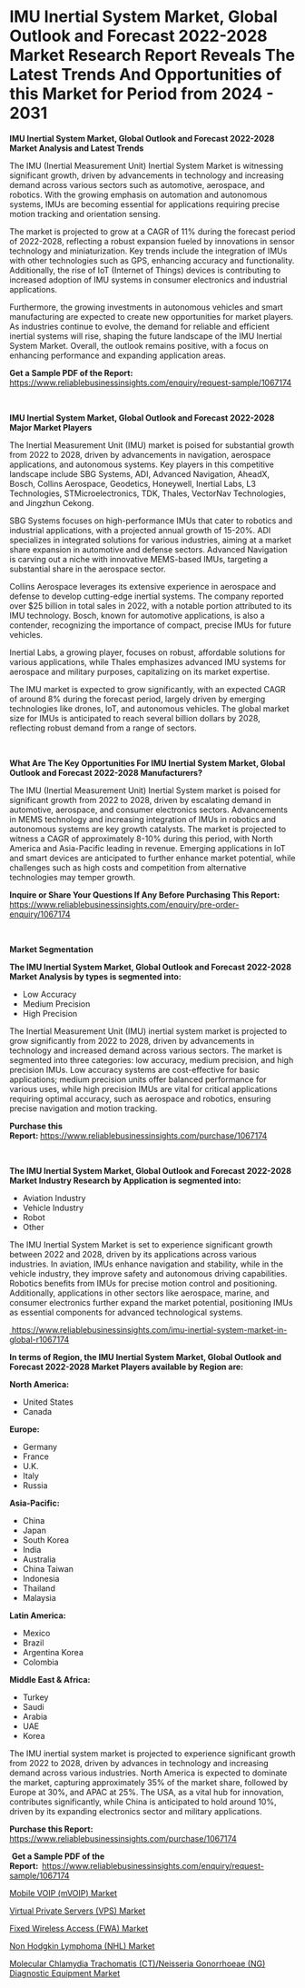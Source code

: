 <p><h1>IMU Inertial System Market, Global Outlook and Forecast 2022-2028 Market Research Report Reveals The Latest Trends And Opportunities of this Market for Period from 2024 - 2031</h1></p><p><strong>IMU Inertial System Market, Global Outlook and Forecast 2022-2028 Market Analysis and Latest Trends</strong></p>
<p><p>The IMU (Inertial Measurement Unit) Inertial System Market is witnessing significant growth, driven by advancements in technology and increasing demand across various sectors such as automotive, aerospace, and robotics. With the growing emphasis on automation and autonomous systems, IMUs are becoming essential for applications requiring precise motion tracking and orientation sensing. </p><p>The market is projected to grow at a CAGR of 11% during the forecast period of 2022-2028, reflecting a robust expansion fueled by innovations in sensor technology and miniaturization. Key trends include the integration of IMUs with other technologies such as GPS, enhancing accuracy and functionality. Additionally, the rise of IoT (Internet of Things) devices is contributing to increased adoption of IMU systems in consumer electronics and industrial applications.</p><p>Furthermore, the growing investments in autonomous vehicles and smart manufacturing are expected to create new opportunities for market players. As industries continue to evolve, the demand for reliable and efficient inertial systems will rise, shaping the future landscape of the IMU Inertial System Market. Overall, the outlook remains positive, with a focus on enhancing performance and expanding application areas.</p></p>
<p><strong>Get a Sample PDF of the Report:&nbsp;</strong> <a href="https://www.reliablebusinessinsights.com/enquiry/request-sample/1067174?utm_campaign=102&utm_medium=2&utm_source=Github&utm_content=ia&utm_term=11102024&utm_id=imu-inertial-system-market-global-outlook-and-forecast-2022-2028">https://www.reliablebusinessinsights.com/enquiry/request-sample/1067174</a></p>
<p>&nbsp;</p>
<p><strong>IMU Inertial System Market, Global Outlook and Forecast 2022-2028 Major Market Players</strong></p>
<p><p>The Inertial Measurement Unit (IMU) market is poised for substantial growth from 2022 to 2028, driven by advancements in navigation, aerospace applications, and autonomous systems. Key players in this competitive landscape include SBG Systems, ADI, Advanced Navigation, AheadX, Bosch, Collins Aerospace, Geodetics, Honeywell, Inertial Labs, L3 Technologies, STMicroelectronics, TDK, Thales, VectorNav Technologies, and Jingzhun Cekong.</p><p>SBG Systems focuses on high-performance IMUs that cater to robotics and industrial applications, with a projected annual growth of 15-20%. ADI specializes in integrated solutions for various industries, aiming at a market share expansion in automotive and defense sectors. Advanced Navigation is carving out a niche with innovative MEMS-based IMUs, targeting a substantial share in the aerospace sector.</p><p>Collins Aerospace leverages its extensive experience in aerospace and defense to develop cutting-edge inertial systems. The company reported over $25 billion in total sales in 2022, with a notable portion attributed to its IMU technology. Bosch, known for automotive applications, is also a contender, recognizing the importance of compact, precise IMUs for future vehicles.</p><p>Inertial Labs, a growing player, focuses on robust, affordable solutions for various applications, while Thales emphasizes advanced IMU systems for aerospace and military purposes, capitalizing on its market expertise.</p><p>The IMU market is expected to grow significantly, with an expected CAGR of around 8% during the forecast period, largely driven by emerging technologies like drones, IoT, and autonomous vehicles. The global market size for IMUs is anticipated to reach several billion dollars by 2028, reflecting robust demand from a range of sectors.</p></p>
<p>&nbsp;</p>
<p><strong>What Are The Key Opportunities For IMU Inertial System Market, Global Outlook and Forecast 2022-2028 Manufacturers?</strong></p>
<p><p>The IMU (Inertial Measurement Unit) Inertial System market is poised for significant growth from 2022 to 2028, driven by escalating demand in automotive, aerospace, and consumer electronics sectors. Advancements in MEMS technology and increasing integration of IMUs in robotics and autonomous systems are key growth catalysts. The market is projected to witness a CAGR of approximately 8-10% during this period, with North America and Asia-Pacific leading in revenue. Emerging applications in IoT and smart devices are anticipated to further enhance market potential, while challenges such as high costs and competition from alternative technologies may temper growth.</p></p>
<p><strong>Inquire or Share Your Questions If Any Before Purchasing This Report:</strong> <a href="https://www.reliablebusinessinsights.com/enquiry/pre-order-enquiry/1067174?utm_campaign=102&utm_medium=2&utm_source=Github&utm_content=ia&utm_term=11102024&utm_id=imu-inertial-system-market-global-outlook-and-forecast-2022-2028">https://www.reliablebusinessinsights.com/enquiry/pre-order-enquiry/1067174</a></p>
<p>&nbsp;</p>
<p><strong>Market Segmentation</strong></p>
<p><strong>The IMU Inertial System Market, Global Outlook and Forecast 2022-2028 Market Analysis by types is segmented into:</strong></p>
<p><ul><li>Low Accuracy</li><li>Medium Precision</li><li>High Precision</li></ul></p>
<p><p>The Inertial Measurement Unit (IMU) inertial system market is projected to grow significantly from 2022 to 2028, driven by advancements in technology and increased demand across various sectors. The market is segmented into three categories: low accuracy, medium precision, and high precision IMUs. Low accuracy systems are cost-effective for basic applications; medium precision units offer balanced performance for various uses, while high precision IMUs are vital for critical applications requiring optimal accuracy, such as aerospace and robotics, ensuring precise navigation and motion tracking.</p></p>
<p><strong>Purchase this Report:&nbsp;</strong><a href="https://www.reliablebusinessinsights.com/purchase/1067174?utm_campaign=102&utm_medium=2&utm_source=Github&utm_content=ia&utm_term=11102024&utm_id=imu-inertial-system-market-global-outlook-and-forecast-2022-2028">https://www.reliablebusinessinsights.com/purchase/1067174</a></p>
<p>&nbsp;</p>
<p><strong>The IMU Inertial System Market, Global Outlook and Forecast 2022-2028 Market Industry Research by Application is segmented into:</strong></p>
<p><ul><li>Aviation Industry</li><li>Vehicle Industry</li><li>Robot</li><li>Other</li></ul></p>
<p><p>The IMU Inertial System Market is set to experience significant growth between 2022 and 2028, driven by its applications across various industries. In aviation, IMUs enhance navigation and stability, while in the vehicle industry, they improve safety and autonomous driving capabilities. Robotics benefits from IMUs for precise motion control and positioning. Additionally, applications in other sectors like aerospace, marine, and consumer electronics further expand the market potential, positioning IMUs as essential components for advanced technological systems.</p></p>
<p><a href="https://www.reliablebusinessinsights.com/imu-inertial-system-market-in-global-r1067174?utm_campaign=102&utm_medium=2&utm_source=Github&utm_content=ia&utm_term=11102024&utm_id=imu-inertial-system-market-global-outlook-and-forecast-2022-2028">&nbsp;https://www.reliablebusinessinsights.com/imu-inertial-system-market-in-global-r1067174</a></p>
<p><strong>In terms of Region, the IMU Inertial System Market, Global Outlook and Forecast 2022-2028 Market Players available by Region are:</strong></p>
<p>
    <p> <strong> North America: </strong>
        <ul>
            <li>United States</li>
            <li>Canada</li>
        </ul>
        </p> 
    <p> <strong> Europe: </strong>
        <ul>
            <li>Germany</li>
            <li>France</li>
            <li>U.K.</li>
            <li>Italy</li>
            <li>Russia</li>
        </ul>
        </p> 
    <p> <strong> Asia-Pacific: </strong>
        <ul>
            <li>China</li>
            <li>Japan</li>
            <li>South Korea</li>
            <li>India</li>
            <li>Australia</li>
            <li>China Taiwan</li>
            <li>Indonesia</li>
            <li>Thailand</li>
            <li>Malaysia</li>
        </ul>
        </p> 
    <p> <strong> Latin America: </strong>
        <ul>
            <li>Mexico</li>
            <li>Brazil</li>
            <li>Argentina Korea</li>
            <li>Colombia</li>
        </ul>
        </p> 
    <p> <strong> Middle East & Africa: </strong>
        <ul>
            <li>Turkey</li>
            <li>Saudi</li>
            <li>Arabia</li>
            <li>UAE</li>
            <li>Korea</li>
        </ul>
    </p>
    </p>
<p><p>The IMU inertial system market is projected to experience significant growth from 2022 to 2028, driven by advances in technology and increasing demand across various industries. North America is expected to dominate the market, capturing approximately 35% of the market share, followed by Europe at 30%, and APAC at 25%. The USA, as a vital hub for innovation, contributes significantly, while China is anticipated to hold around 10%, driven by its expanding electronics sector and military applications.</p></p>
<p><strong>Purchase this Report: </strong><a href="https://www.reliablebusinessinsights.com/purchase/1067174?utm_campaign=102&utm_medium=2&utm_source=Github&utm_content=ia&utm_term=11102024&utm_id=imu-inertial-system-market-global-outlook-and-forecast-2022-2028">https://www.reliablebusinessinsights.com/purchase/1067174</a></p>
<p>&nbsp;<strong>Get a Sample PDF of the Report:&nbsp;&nbsp;</strong><a href="https://www.reliablebusinessinsights.com/enquiry/request-sample/1067174?utm_campaign=102&utm_medium=2&utm_source=Github&utm_content=ia&utm_term=11102024&utm_id=imu-inertial-system-market-global-outlook-and-forecast-2022-2028">https://www.reliablebusinessinsights.com/enquiry/request-sample/1067174</a></p>
<p><strong></strong></p>
<p><p><a href="https://www.linkedin.com/pulse/global-mobile-voip-mvoip-industry-research-report-competitive-2xcte?utm_campaign=102&utm_medium=2&utm_source=Github&utm_content=ia&utm_term=11102024&utm_id=imu-inertial-system-market-global-outlook-and-forecast-2022-2028">Mobile VOIP (mVOIP) Market</a></p><p><a href="https://issuu.com/reportprime-2/docs/virtual-private-servers-vps-market-_311d2c922a3abf?utm_campaign=102&utm_medium=2&utm_source=Github&utm_content=ia&utm_term=11102024&utm_id=imu-inertial-system-market-global-outlook-and-forecast-2022-2028">Virtual Private Servers (VPS) Market</a></p><p><a href="https://issuu.com/reportprime-2/docs/fixed-wireless-access-fwa-market-si_869092c06366cb?utm_campaign=102&utm_medium=2&utm_source=Github&utm_content=ia&utm_term=11102024&utm_id=imu-inertial-system-market-global-outlook-and-forecast-2022-2028">Fixed Wireless Access (FWA) Market</a></p><p><a href="https://www.linkedin.com/pulse/non-hodgkin-lymphoma-nhl-market-revolution-size-share-6j7we?utm_campaign=102&utm_medium=2&utm_source=Github&utm_content=ia&utm_term=11102024&utm_id=imu-inertial-system-market-global-outlook-and-forecast-2022-2028">Non Hodgkin Lymphoma (NHL) Market</a></p><p><a href="https://www.linkedin.com/pulse/market-dynamics-future-trends-global-molecular-chlamydia-trachomatis-vvkgf?utm_campaign=102&utm_medium=2&utm_source=Github&utm_content=ia&utm_term=11102024&utm_id=imu-inertial-system-market-global-outlook-and-forecast-2022-2028">Molecular Chlamydia Trachomatis (CT)/Neisseria Gonorrhoeae (NG) Diagnostic Equipment Market</a></p></p>